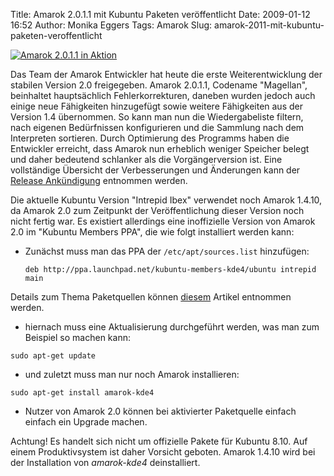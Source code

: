 Title: Amarok 2.0.1.1 mit Kubuntu Paketen veröffentlicht
Date: 2009-01-12 16:52
Author: Monika Eggers
Tags: Amarok
Slug: amarok-2011-mit-kubuntu-paketen-veroffentlicht

[![Amarok 2.0.1.1 in Aktion](http://wiki.kubuntu-de.org/images/thumb/Amarok2.0.1.1.png/150px-Amarok2.0.1.1.png)](http://wiki.kubuntu-de.org/Bild:Amarok2.0.1.1.png "Amarok 2.0.1.1 in Aktion")

Das Team der Amarok Entwickler hat heute die erste
Weiterentwicklung der stabilen Version 2.0 freigegeben. Amarok 2.0.1.1,
Codename "Magellan", beinhaltet hauptsächlich Fehlerkorrekturen, daneben
wurden jedoch auch einige neue Fähigkeiten hinzugefügt sowie weitere
Fähigkeiten aus der Version 1.4 übernommen. So kann man nun die
Wiedergabeliste filtern, nach eigenen Bedürfnissen konfigurieren und die
Sammlung nach dem Interpreten sortieren. Durch Optimierung des Programms
haben die Entwickler erreicht, dass Amarok nun erheblich weniger
Speicher belegt und daher bedeutend schlanker als die Vorgängerversion
ist. Eine vollständige Übersicht der Verbesserungen und Änderungen kann
der [Release
Ankündigung](http://amarok.kde.org/en/releases/2.0.1.1 "http://amarok.kde.org/en/releases/2.0.1.1") entnommen werden.

Die aktuelle Kubuntu Version "Intrepid Ibex" verwendet noch Amarok
1.4.10, da Amarok 2.0 zum Zeitpunkt der Veröffentlichung dieser Version
noch nicht fertig war. Es existiert allerdings eine inoffizielle Version
von Amarok 2.0 im "Kubuntu Members PPA", die wie folgt installiert
werden kann:

-   Zunächst muss man das PPA der `/etc/apt/sources.list` hinzufügen:

        deb http://ppa.launchpad.net/kubuntu-members-kde4/ubuntu intrepid main

Details zum Thema Paketquellen können
[diesem](http://wiki.kubuntu-de.org/Konfiguration/Programme_installieren/Paketmanagement/Paketquellen "http://wiki.kubuntu-de.org/Konfiguration/Programme_installieren/Paketmanagement/Paketquellen")
Artikel entnommen werden.


-   hiernach muss eine Aktualisierung durchgeführt werden, was man zum
    Beispiel so machen kann:

``` {.shell}
sudo apt-get update
```

-   und zuletzt muss man nur noch Amarok installieren:

``` {.shell}
sudo apt-get install amarok-kde4
```

-   Nutzer von Amarok 2.0 können bei aktivierter Paketquelle einfach
    einfach ein Upgrade machen.

Achtung! Es handelt sich nicht um offizielle Pakete für Kubuntu 8.10.
Auf einem Produktivsystem ist daher Vorsicht geboten. Amarok 1.4.10 wird
bei der Installation von *amarok-kde4* deinstalliert.
